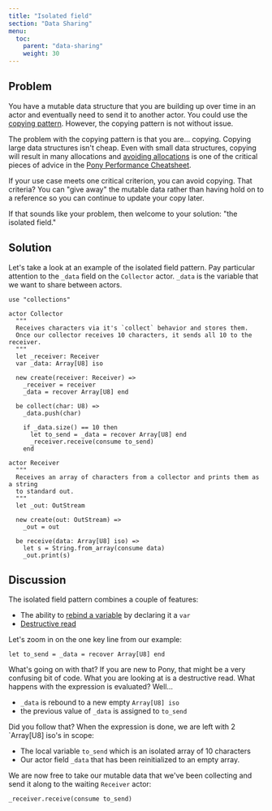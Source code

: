 ```yaml
---
title: "Isolated field"
section: "Data Sharing"
menu:
  toc:
    parent: "data-sharing"
    weight: 30
---
```


## Problem

You have a mutable data structure that you are building up over time in an actor and eventually need to send it to another actor. You could use the [copying pattern](/data-sharing/copying.html). However, the copying pattern is not without issue.

The problem with the copying pattern is that you are... copying. Copying large data structures isn't cheap. Even with small data structures, copying will result in many allocations and [avoiding allocations](https://www.ponylang.io/reference/pony-performance-cheatsheet/#avoid-allocations) is one of the critical pieces of advice in the [Pony Performance Cheatsheet](https://www.ponylang.io/reference/pony-performance-cheatsheet/).

If your use case meets one critical criterion, you can avoid copying. That criteria? You can "give away" the mutable data rather than having hold on to a reference so you can continue to update your copy later.

If that sounds like your problem, then welcome to your solution: "the isolated field."

## Solution

Let's take a look at an example of the isolated field pattern. Pay particular attention to the `_data` field on the `Collector` actor. `_data` is the variable that we want to share between actors.

```pony
use "collections"

actor Collector
  """
  Receives characters via it's `collect` behavior and stores them.
  Once our collector receives 10 characters, it sends all 10 to the receiver.
  """
  let _receiver: Receiver
  var _data: Array[U8] iso

  new create(receiver: Receiver) =>
    _receiver = receiver
    _data = recover Array[U8] end

  be collect(char: U8) =>
    _data.push(char)

    if _data.size() == 10 then
      let to_send = _data = recover Array[U8] end
      _receiver.receive(consume to_send)
    end

actor Receiver
  """
  Receives an array of characters from a collector and prints them as a string
  to standard out.
  """
  let _out: OutStream

  new create(out: OutStream) =>
    _out = out

  be receive(data: Array[U8] iso) =>
    let s = String.from_array(consume data)
    _out.print(s)
```

## Discussion

The isolated field pattern combines a couple of features:

- The ability to [rebind a variable](https://tutorial.ponylang.io/expressions/variables.html#var-vs-let) by declaring it a `var`
- [Destructive read](https://tutorial.ponylang.io/reference-capabilities/consume-and-destructive-read.html)

Let's zoom in on the one key line from our example:

```pony
let to_send = _data = recover Array[U8] end
```

What's going on with that? If you are new to Pony, that might be a very confusing bit of code. What you are looking at is a destructive read. What happens with the expression is evaluated? Well...

- `_data` is rebound to a new empty `Array[U8] iso`
- the previous value of `_data` is assigned to `to_send`

Did you follow that? When the expression is done, we are left with 2 `Array[U8] iso's in scope:

- The local variable `to_send` which is an isolated array of 10 characters
- Our actor field `_data` that has been reinitialized to an empty array.

We are now free to take our mutable data that we've been collecting and send it along to the waiting `Receiver` actor:

```pony
_receiver.receive(consume to_send)
```
